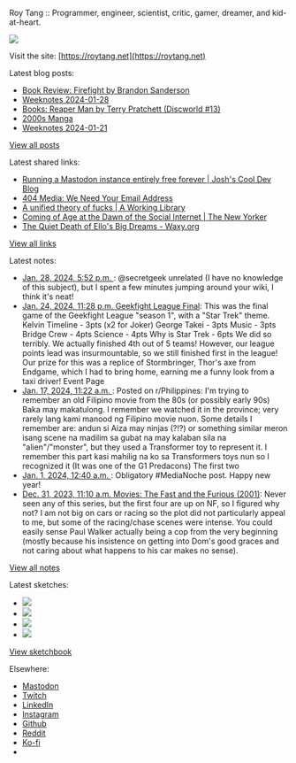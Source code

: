 Roy Tang :: Programmer, engineer, scientist, critic, gamer, dreamer, and kid-at-heart.

![](https://roytang.net/static/img/profile.jpg)

Visit the site: [https://roytang.net](https://roytang.net)

Latest blog posts:

- [Book Review: Firefight by Brandon Sanderson](https://roytang.net/2024/01/firefight/)
- [Weeknotes 2024-01-28](https://roytang.net/2024/01/weeknotes-01-28/)
- [Books: Reaper Man by Terry Pratchett (Discworld #13)](https://roytang.net/2024/01/reaper-man/)
- [2000s Manga](https://roytang.net/2024/01/2000s-manga/)
- [Weeknotes 2024-01-21](https://roytang.net/2024/01/weeknotes-01-21/)

[View all posts](https://roytang.net/blog)

Latest shared links:

- [Running a Mastodon instance entirely free forever | Josh&#x27;s Cool Dev Blog](https://roytang.net/2024/01/94672576c0d247b930236d4ba3a33f61/)
- [404 Media: We Need Your Email Address](https://roytang.net/2024/01/9bd60fd4f79cdb6478df1929e448aad0/)
- [A unified theory of fucks | A Working Library](https://roytang.net/2024/01/89a325a547e57563456c0ce9f44fcd48/)
- [Coming of Age at the Dawn of the Social Internet | The New Yorker](https://roytang.net/2024/01/a7cbe3e366953536eaeddfda69d5aa0e/)
- [The Quiet Death of Ello&#x27;s Big Dreams - Waxy.org](https://roytang.net/2024/01/9aabe0094a119a95b0a063850748af38/)

[View all links](https://roytang.net/links)

Latest notes:

- [Jan. 28, 2024, 5:52 p.m. ](https://roytang.net/2024/01/111832960981175617/): @secretgeek unrelated (I have no knowledge of this subject), but I spent a few minutes jumping around your wiki, I think it&#x27;s neat!
- [Jan. 24, 2024, 11:28 p.m. Geekfight League Final](https://roytang.net/2024/01/geekfight-league-final/): This was the final game of the Geekfight League &quot;season 1&quot;, with a &quot;Star Trek&quot; theme. Kelvin Timeline - 3pts (x2 for Joker) George Takei - 3pts Music - 3pts Bridge Crew - 4pts Science - 4pts Why is Star Trek - 6pts We did so terribly. We actually finished 4th out of 5 teams! However, our league points lead was insurmountable, so we still finished first in the league! Our prize for this was a replice of Stormbringer, Thor&#x27;s axe from Endgame, which I had to bring home, earning me a funny look from a taxi driver! Event Page
- [Jan. 17, 2024, 11:22 a.m. ](https://roytang.net/2024/01/198ml84/): Posted on r/Philippines: I&#x27;m trying to remember an old Filipino movie from the 80s (or possibly early 90s) Baka may makatulong. I remember we watched it in the province; very rarely lang kami manood ng Filipino movie nuon. Some details I remember are: andun si Aiza may ninjas (?!?) or something similar meron isang scene na madilim sa gubat na may kalaban sila na &quot;alien&quot;/&quot;monster&quot;, but they used a Transformer toy to represent it. I remember this part kasi mahilig na ko sa Transformers toys nun so I recognized it (It was one of the G1 Predacons) The first two
- [Jan. 1, 2024, 12:40 a.m. ](https://roytang.net/2024/01/111676020480119501/): Obligatory #MediaNoche post. Happy new year!
- [Dec. 31, 2023, 11:10 a.m. Movies: The Fast and the Furious (2001)](https://roytang.net/2023/12/the-fast-and-the-furious-2001/): Never seen any of this series, but the first four are up on NF, so I figured why not? I am not big on cars or racing so the plot did not particularly appeal to me, but some of the racing/chase scenes were intense. You could easily sense Paul Walker actually being a cop from the very beginning (mostly because his insistence on getting into Dom&#x27;s good graces and not caring about what happens to his car makes no sense).

[View all notes](https://roytang.net/notes)

Latest sketches:


- ![](https://roytang.net/media/cache/c3/52/c3524701d7d18fa2b6b280d4437c7ba1.jpg)
- ![](https://roytang.net/media/cache/b8/6e/b86e3f7c5db451a5bf40260cdf52e2c0.jpg)
- ![](https://roytang.net/media/cache/09/11/09119bc377da2a1bf7e9d18251a6b7a6.jpg)
- ![](https://roytang.net/media/cache/3c/7d/3c7d410c1cd355b7897272dd51e3b61a.jpg)

[View sketchbook](https://roytang.net/albums/sketchbook)


Elsewhere:

- [Mastodon](https://indieweb.social/@roytang)
- [Twitch](https://twitch.tv/twitchyroy)
- [LinkedIn](https://www.linkedin.com/in/roytang)
- [Instagram](https://instagram.com/roytang0400)
- [Github](https://github.com/roytang)
- [Reddit](https://reddit.com/u/hungryroy)
- [Ko-fi](https://ko-fi.com/roytang)
- [](mailto:hello@roytang.net)
